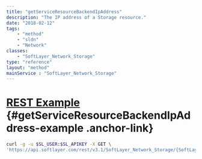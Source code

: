 ```yaml
---
title: "getServiceResourceBackendIpAddress"
description: "The IP address of a Storage resource."
date: "2018-02-12"
tags:
    - "method"
    - "sldn"
    - "Network"
classes:
    - "SoftLayer_Network_Storage"
type: "reference"
layout: "method"
mainService : "SoftLayer_Network_Storage"
---
```


# [REST Example](#getServiceResourceBackendIpAddress-example) <a href="/article/rest/"><i class="fas fa-question"></i></a> {#getServiceResourceBackendIpAddress-example .anchor-link} 
```bash
curl -g -u $SL_USER:$SL_APIKEY -X GET \
'https://api.softlayer.com/rest/v3.1/SoftLayer_Network_Storage/{SoftLayer_Network_StorageID}/getServiceResourceBackendIpAddress'
```
